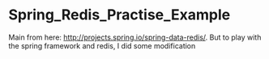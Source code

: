 # Spring_Redis_Practise_Example
Main from here: http://projects.spring.io/spring-data-redis/. But to play with the spring framework and redis, I did some modification
